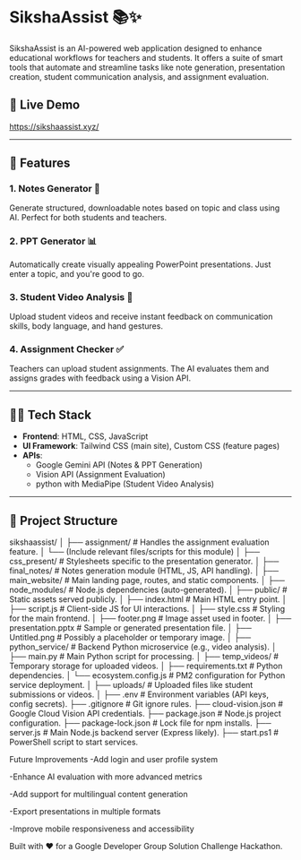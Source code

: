 # SikshaAssist 📚✨

SikshaAssist is an AI-powered web application designed to enhance educational workflows for teachers and students. It offers a suite of smart tools that automate and streamline tasks like note generation, presentation creation, student communication analysis, and assignment evaluation.

## 🔗 Live Demo
https://sikshaassist.xyz/ 

---

## 🌟 Features

### 1. Notes Generator 📝  
Generate structured, downloadable notes based on topic and class using AI. Perfect for both students and teachers.

### 2. PPT Generator 📊  
Automatically create visually appealing PowerPoint presentations. Just enter a topic, and you're good to go.

### 3. Student Video Analysis 🎥  
Upload student videos and receive instant feedback on communication skills, body language, and hand gestures.

### 4. Assignment Checker ✅  
Teachers can upload student assignments. The AI evaluates them and assigns grades with feedback using a Vision API.

---

## 🧑‍💻 Tech Stack

- **Frontend**: HTML, CSS, JavaScript
- **UI Framework**: Tailwind CSS (main site), Custom CSS (feature pages)
- **APIs**:
  - Google Gemini API (Notes & PPT Generation)
  - Vision API (Assignment Evaluation)
  - python with MediaPipe (Student Video Analysis)

---

## 📁 Project Structure
sikshaassist/
│
├── assignment/                    # Handles the assignment evaluation feature.
│   └── (Include relevant files/scripts for this module)
│
├── css_present/                   # Stylesheets specific to the presentation generator.
│
├── final_notes/                   # Notes generation module (HTML, JS, API handling).
│
├── main_webs‍ite/                 # Main landing page, routes, and static components.
│
├── node_modules/                  # Node.js dependencies (auto-generated).
│
├── public/                        # Static assets served publicly.
│   ├── index.html                 # Main HTML entry point.
│   ├── script.js                  # Client-side JS for UI interactions.
│   ├── style.css                  # Styling for the main frontend.
│   ├── footer.png                 # Image asset used in footer.
│   ├── presentation.pptx          # Sample or generated presentation file.
│   ├── Untitled.png               # Possibly a placeholder or temporary image.
│
├── python_service/               # Backend Python microservice (e.g., video analysis).
│   ├── main.py                    # Main Python script for processing.
│   ├── temp_videos/               # Temporary storage for uploaded videos.
│   ├── requirements.txt           # Python dependencies.
│   └── ecosystem.config.js        # PM2 configuration for Python service deployment.
│
├── uploads/                       # Uploaded files like student submissions or videos.
│
├── .env                           # Environment variables (API keys, config secrets).
├── .gitignore                     # Git ignore rules.
├── cloud-vision.json              # Google Cloud Vision API credentials.
├── package.json                   # Node.js project configuration.
├── package-lock.json              # Lock file for npm installs.
├── server.js                      # Main Node.js backend server (Express likely).
├── start.ps1                      # PowerShell script to start services.

Future Improvements
-Add login and user profile system

-Enhance AI evaluation with more advanced metrics

-Add support for multilingual content generation

-Export presentations in multiple formats

-Improve mobile responsiveness and accessibility


Built with ❤️ for a Google Developer Group Solution Challenge Hackathon.
